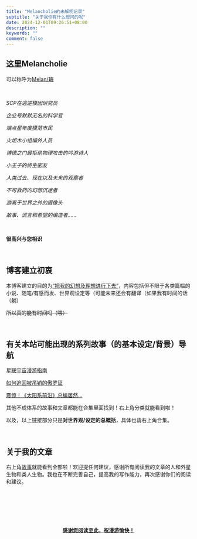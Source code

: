 ```yaml
---
title: "Melancholie的未解明记录"
subtitle: "关于我你有什么想问的呢"
date: 2024-12-01T09:26:51+08:00
description: ""
keywords: ""
comment: false
---
```


## 这里Melancholie

可以称呼为<u>Melan/珻</u>

<br/>

*SCP在逃逆模因研究员*

*企业号默默无名的科学官*

*端点星年度模范市民*

*火炬木小组编外人员*

*博德之门最拒绝物理攻击的吟游诗人*

*小王子的终生密友*

*人类过去、现在以及未来的观察者*

*不可救药的幻想沉迷者*

*游离于世界之外的摄像头*

*故事、谎言和希望的编造者……*

<br/>

**很高兴与您相识**

<br/>

## 博客建立初衷

本博客建立的目的为<u>“把我的幻想及理想进行下去”</u>，内容包括但不限于各类篇幅的小说、随笔/有感而发、世界观设定等（可能未来还会有翻译（如果我有时间的话（躺）

~~所以真的能有时间吗（喂）~~

<br/>

## 有关本站可能出现的系列故事（的基本设定/背景）导航

[星联宇宙漫游指南](/posts/guideforwanderers)

[如何追回被吊销的傲罗证](/posts/ithanisauro)

[震惊！《太阳系前沿》总编居然…](/posts/solarsystemfrontier)

其他不成体系的故事和文章都能在合集里面找到！右上角分类就能看到啦！

以及，以上链接部分只是**对世界观/设定的总概括**，具体也请右上角合集。

<br/>

## 关于我的文章

右上角[故事](/stories/)就能看到全部啦！欢迎提任何建议，感谢所有阅读我的文章的人和外星生物和类人生物。我也在不断完善自己，提高我的写作能力，再次感谢你们的阅读和建议。

<br/>

<br/>

<br/>

<br/>

<br/>

<div style="text-align: center">

<u>**感谢您阅读至此，祝漫游愉快！**</u>